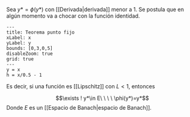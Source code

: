 
Sea $y* = \phi(y*)$ con [[Derivada|derivada]] menor a 1. Se postula que en algún momento va a chocar con la función identidad. 


```functionplot
---
title: Teorema punto fijo
xLabel: x
yLabel: y
bounds: [0,3,0,5]
disableZoom: true
grid: true
---
y = x
h = x/0.5 - 1

```

Es decir, si una función es [[Lipschitz]] con $L<1$, entonces 

$$\exists ! y*\in E\ \ \ \ \phi(y*)=y*$$ 
Donde $E$ es un [[Espacio de Banach|espacio de Banach]]. 